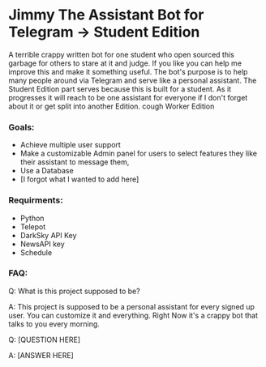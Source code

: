 # Jimmy The Assistant Bot for Telegram -> Student Edition

A terrible crappy written bot for one student who open sourced this garbage for others to stare at it and judge. If you like you can help me improve this and make it something useful. The bot's purpose is to help many people around via Telegram and serve like a personal assistant. The Student Edition part serves because this is built for a student. As it progresses it will reach to be one assistant for everyone if I don't forget about it or get split into another Edition. cough Worker Edition

### Goals:

- Achieve multiple user support
- Make a customizable Admin panel for users to select features they like their assistant to message them,
- Use a Database
- [I forgot what I wanted to add here]

### Requirments:

- Python
- Telepot
- DarkSky API Key
- NewsAPI key
- Schedule
### FAQ:

Q: What is this project supposed to be?

A: This project is supposed to be a personal assistant for every signed up user. You can customize it and everything. Right Now it's a crappy bot that talks to you every morning.

Q: [QUESTION HERE]

A: [ANSWER HERE]
